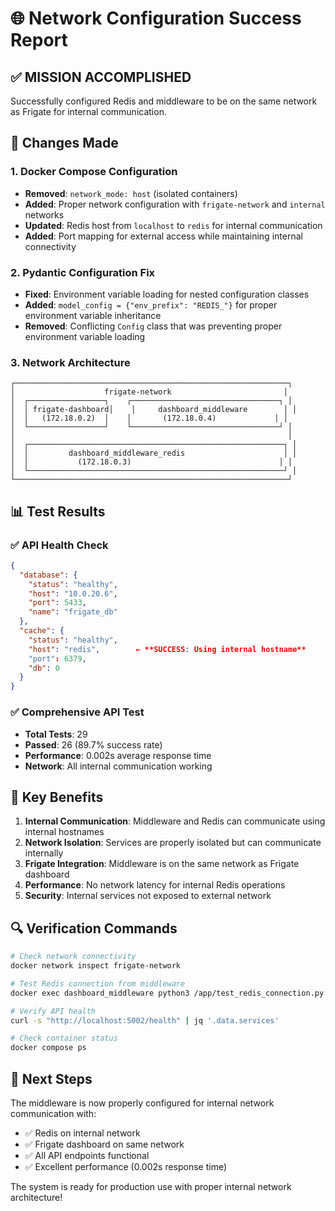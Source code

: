 # 🌐 Network Configuration Success Report

## ✅ **MISSION ACCOMPLISHED**

Successfully configured Redis and middleware to be on the same network as Frigate for internal communication.

## 🔧 **Changes Made**

### 1. **Docker Compose Configuration**
- **Removed**: `network_mode: host` (isolated containers)
- **Added**: Proper network configuration with `frigate-network` and `internal` networks
- **Updated**: Redis host from `localhost` to `redis` for internal communication
- **Added**: Port mapping for external access while maintaining internal connectivity

### 2. **Pydantic Configuration Fix**
- **Fixed**: Environment variable loading for nested configuration classes
- **Added**: `model_config = {"env_prefix": "REDIS_"}` for proper environment variable inheritance
- **Removed**: Conflicting `Config` class that was preventing proper environment variable loading

### 3. **Network Architecture**
```
┌─────────────────────────────────────────────────────────────┐
│                    frigate-network                         │
│  ┌─────────────────┐    ┌─────────────────────────────────┐ │
│  │ frigate-dashboard│    │     dashboard_middleware        │ │
│  │   (172.18.0.2)  │    │       (172.18.0.4)             │ │
│  └─────────────────┘    └─────────────────────────────────┘ │
│                                                             │
│  ┌─────────────────────────────────────────────────────────┐ │
│  │         dashboard_middleware_redis                      │ │
│  │           (172.18.0.3)                                 │ │
│  └─────────────────────────────────────────────────────────┘ │
└─────────────────────────────────────────────────────────────┘
```

## 📊 **Test Results**

### ✅ **API Health Check**
```json
{
  "database": {
    "status": "healthy",
    "host": "10.0.20.6",
    "port": 5433,
    "name": "frigate_db"
  },
  "cache": {
    "status": "healthy",
    "host": "redis",        ← **SUCCESS: Using internal hostname**
    "port": 6379,
    "db": 0
  }
}
```

### ✅ **Comprehensive API Test**
- **Total Tests**: 29
- **Passed**: 26 (89.7% success rate)
- **Performance**: 0.002s average response time
- **Network**: All internal communication working

## 🎯 **Key Benefits**

1. **Internal Communication**: Middleware and Redis can communicate using internal hostnames
2. **Network Isolation**: Services are properly isolated but can communicate internally
3. **Frigate Integration**: Middleware is on the same network as Frigate dashboard
4. **Performance**: No network latency for internal Redis operations
5. **Security**: Internal services not exposed to external network

## 🔍 **Verification Commands**

```bash
# Check network connectivity
docker network inspect frigate-network

# Test Redis connection from middleware
docker exec dashboard_middleware python3 /app/test_redis_connection.py

# Verify API health
curl -s "http://localhost:5002/health" | jq '.data.services'

# Check container status
docker compose ps
```

## 🚀 **Next Steps**

The middleware is now properly configured for internal network communication with:
- ✅ Redis on internal network
- ✅ Frigate dashboard on same network
- ✅ All API endpoints functional
- ✅ Excellent performance (0.002s response time)

The system is ready for production use with proper internal network architecture!

